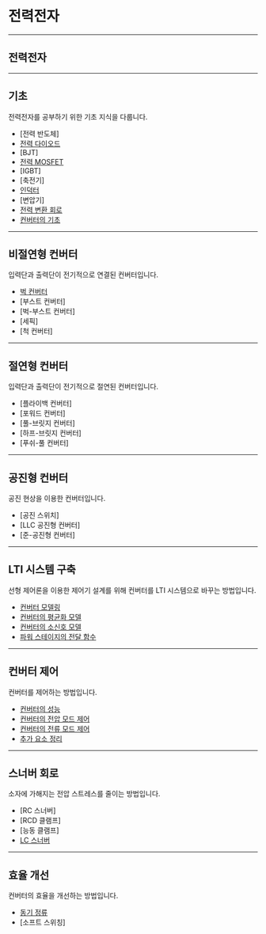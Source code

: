 # 전력전자

---

## 전력전자

---

## 기초

전력전자를 공부하기 위한 기초 지식을 다룹니다.
- [전력 반도체]
- [전력 다이오드](./PowerDiode.md)
- [BJT]
- [전력 MOSFET](./PowerMOSFET.md)
- [IGBT]
- [축전기]
- [인덕터](../CircuitTheory/Inductor.md)
- [변압기]
- [전력 변환 회로](./PowerConversionCircuit.md)
- [컨버터의 기초](./ConverterBasic.md)

---

## 비절연형 컨버터

입력단과 출력단이 전기적으로 연결된 컨버터입니다.
- [벅 컨버터](./BuckConverter.md)
- [부스트 컨버터]
- [벅-부스트 컨버터]
- [세픽]
- [척 컨버터]

---

## 절연형 컨버터

입력단과 출력단이 전기적으로 절연된 컨버터입니다.
- [플라이백 컨버터]
- [포워드 컨버터]
- [풀-브릿지 컨버터]
- [하프-브릿지 컨버터]
- [푸쉬-풀 컨버터]

---

## 공진형 컨버터

공진 현상을 이용한 컨버터입니다.
- [공진 스위치]
- [LLC 공진형 컨버터]
- [준-공진형 컨버터]

---

## LTI 시스템 구축

선형 제어론을 이용한 제어기 설계를 위해 컨버터를 LTI 시스템으로 바꾸는 방법입니다.
- [컨버터 모델링](./ConverterModeling.md)
- [컨버터의 평균화 모델](./AveragedModel.md)
- [컨버터의 소신호 모델](./ConverterSmallSignalModel.md)
- [파워 스테이지의 전달 함수](./ConverterTransferFunction.md)

---

## 컨버터 제어

컨버터를 제어하는 방법입니다.
- [컨버터의 성능](./ConverterDynamics.md)
- [컨버터의 전압 모드 제어](./ConverterVMC.md)
- [컨버터의 전류 모드 제어](./ConverterCMC.md)
- [추가 요소 정리](./EET.md)

---

## 스너버 회로

소자에 가해지는 전압 스트레스를 줄이는 방법입니다.
- [RC 스너버]
- [RCD 클램프]
- [능동 클램프]
- [LC 스너버](./LCSnubber.md)

---

## 효율 개선

컨버터의 효율을 개선하는 방법입니다.
- [동기 정류](./SynchronousRectification.md)
- [소프트 스위칭]
